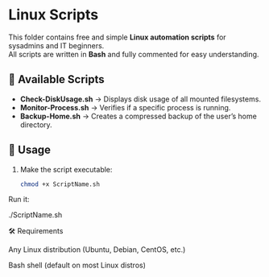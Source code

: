 # Linux Scripts

This folder contains free and simple **Linux automation scripts** for sysadmins and IT beginners.  
All scripts are written in **Bash** and fully commented for easy understanding.

## 📌 Available Scripts

- **Check-DiskUsage.sh** → Displays disk usage of all mounted filesystems.  
- **Monitor-Process.sh** → Verifies if a specific process is running.  
- **Backup-Home.sh** → Creates a compressed backup of the user’s home directory.  

## 🚀 Usage

1. Make the script executable:
   ```bash
   chmod +x ScriptName.sh

Run it:

./ScriptName.sh

🛠 Requirements

Any Linux distribution (Ubuntu, Debian, CentOS, etc.)

Bash shell (default on most Linux distros)
